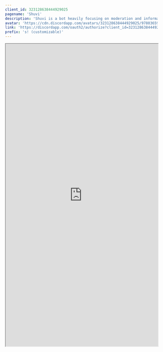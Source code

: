 ```yaml
---
client_id: 323128638444929025
pagename: 'Shuvi'
description: 'Shuvi is a bot heavily focusing on moderation and information with some fun features.'
avatar: 'https://cdn.discordapp.com/avatars/323128638444929025/9780365973b4b98762ad752e2df09735.png'
link: 'https://discordapp.com/oauth2/authorize?client_id=323128638444929025&scope=bot&permissions=1342565630'
prefix: 's! (customizable)'
---
```

<style>
iframe {
      height: 1000px;
      width: 100%
      }
</style>
<body>
  <iframe src="https://shuvi.site/features"></iframe>
</body>
<!--
This data was imported from ls.terminal.ink
-->
